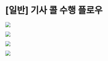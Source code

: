 # [일반] 기사 콜 수행 플로우

![](https://kakaomobilitysupport.zendesk.com/hc/article_attachments/43813069965465)

![](https://kakaomobilitysupport.zendesk.com/hc/article_attachments/43813069968153)

![](https://kakaomobilitysupport.zendesk.com/hc/article_attachments/43813122419481)

![](https://kakaomobilitysupport.zendesk.com/hc/article_attachments/43813122423449)